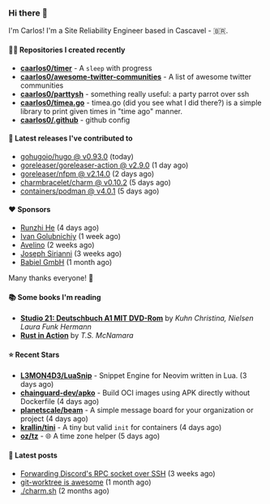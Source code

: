 ### Hi there 👋

I'm Carlos! I'm a Site Reliability Engineer based in Cascavel - 🇧🇷.

#### 👨‍💻 Repositories I created recently
- **[caarlos0/timer](https://github.com/caarlos0/timer)** - A `sleep` with progress
- **[caarlos0/awesome-twitter-communities](https://github.com/caarlos0/awesome-twitter-communities)** - A list of awesome twitter communities
- **[caarlos0/parttysh](https://github.com/caarlos0/parttysh)** - something really useful: a party parrot over ssh
- **[caarlos0/timea.go](https://github.com/caarlos0/timea.go)** - timea.go (did you see what I did there?) is a simple library to print given times in &#34;time ago&#34; manner.
- **[caarlos0/.github](https://github.com/caarlos0/.github)** - github config

#### 🚀 Latest releases I've contributed to


- [gohugoio/hugo @ v0.93.0](https://github.com/gohugoio/hugo/releases/tag/v0.93.0) (today)
- [goreleaser/goreleaser-action @ v2.9.0](https://github.com/goreleaser/goreleaser-action/releases/tag/v2.9.0) (1 day ago)
- [goreleaser/nfpm @ v2.14.0](https://github.com/goreleaser/nfpm/releases/tag/v2.14.0) (2 days ago)
- [charmbracelet/charm @ v0.10.2](https://github.com/charmbracelet/charm/releases/tag/v0.10.2) (5 days ago)
- [containers/podman @ v4.0.1](https://github.com/containers/podman/releases/tag/v4.0.1) (5 days ago)

#### ❤️ Sponsors
- [Runzhi He](https://github.com/12f23eddde) (4 days ago)
- [Ivan Golubnichiy](https://github.com/h1kkan) (1 week ago)
- [Avelino](https://github.com/avelino) (2 weeks ago)
- [Joseph Sirianni](https://github.com/jsirianni) (3 weeks ago)
- [Babiel GmbH](https://github.com/babiel) (1 month ago)

Many thanks everyone! 🙏

#### 📚 Some books I'm reading
- **[Studio 21: Deutschbuch A1 MIT DVD-Rom](https://www.goodreads.com/book/show/25495148-studio-21)** by _Kuhn Christina, Nielsen Laura Funk Hermann_
- **[Rust in Action](https://www.goodreads.com/book/show/45731908-rust-in-action)** by _T.S. McNamara_

#### ⭐ Recent Stars


- **[L3MON4D3/LuaSnip](https://github.com/L3MON4D3/LuaSnip)** - Snippet Engine for Neovim written in Lua. (3 days ago)
- **[chainguard-dev/apko](https://github.com/chainguard-dev/apko)** - Build OCI images using APK directly without Dockerfile (4 days ago)
- **[planetscale/beam](https://github.com/planetscale/beam)** - A simple message board for your organization or project (4 days ago)
- **[krallin/tini](https://github.com/krallin/tini)** - A tiny but valid `init` for containers (4 days ago)
- **[oz/tz](https://github.com/oz/tz)** - 🌐 A time zone helper (5 days ago)

#### 📄 Latest posts
- [Forwarding Discord&#39;s RPC socket over SSH](https://carlosbecker.com/posts/discord-rpc-ssh/) (3 weeks ago)
- [git-worktree is awesome](https://carlosbecker.com/posts/git-worktrees/) (1 month ago)
- [./charm.sh](https://carlosbecker.com/posts/charm/) (2 months ago)
